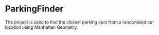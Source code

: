 # ParkingFinder

The project is used to find the closest parking spot from a randomized car location using Manhattan Geometry.
